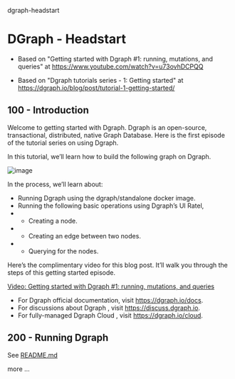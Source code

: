 dgraph-headstart
# DGraph - Headstart

- Based on "Getting started with Dgraph #1: running, mutations, and queries" at https://www.youtube.com/watch?v=u73ovhDCPQQ

- Based on "Dgraph tutorials series - 1: Getting started" at https://dgraph.io/blog/post/tutorial-1-getting-started/

## 100 - Introduction

Welcome to getting started with Dgraph. Dgraph is an open-source, transactional, distributed, native Graph Database. Here is the first episode of the tutorial series on using Dgraph.

In this tutorial, we’ll learn how to build the following graph on Dgraph.

![image](https://user-images.githubusercontent.com/12828104/118938625-250b8900-b94f-11eb-988e-357bdfe0c078.png)

In the process, we’ll learn about:

- Running Dgraph using the dgraph/standalone docker image.
- Running the following basic operations using Dgraph’s UI Ratel,
- - Creating a node.
- - Creating an edge between two nodes.
- - Querying for the nodes.

Here’s the complimentary video for this blog post. It’ll walk you through the steps of this getting started episode.

[Video: Getting started with Dgraph #1: running, mutations, and queries](https://youtu.be/u73ovhDCPQQ)

- For Dgraph official documentation, visit https://dgraph.io/docs.
- For discussions about Dgraph     , visit https://discuss.dgraph.io.
- For fully-managed Dgraph Cloud   , visit https://dgraph.io/cloud.

## 200 - Running Dgraph

See [README.md](./200/README.md)

more ...
